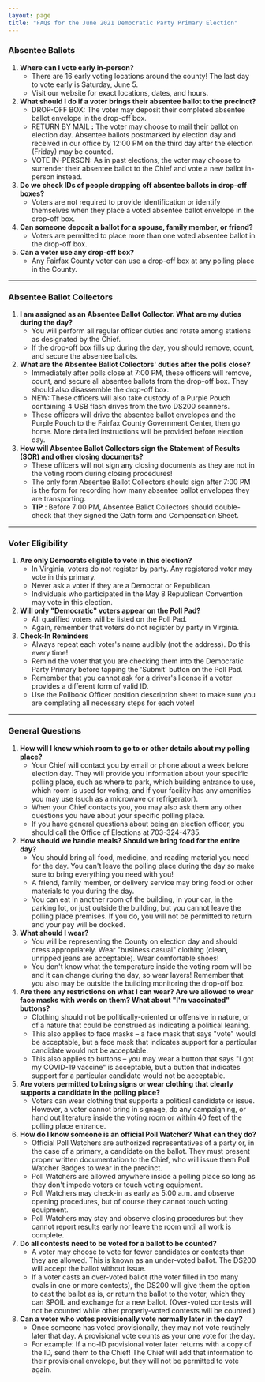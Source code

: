 ```yaml
---
layout: page
title: "FAQs for the June 2021 Democratic Party Primary Election"
---
```



### Absentee Ballots
1. **Where can I vote early in-person?**
    - There are 16 early voting locations around the county! The last day to vote early is Saturday, June 5.
    - Visit our website for exact locations, dates, and hours.
1. **What should I do if a voter brings their absentee ballot to the precinct?**
    - DROP-OFF BOX: The voter may deposit their completed absentee ballot envelope in the drop-off box.
    - RETURN BY MAIL **:** The voter may choose to mail their ballot on election day. Absentee ballots postmarked by election day and received in our office by 12:00 PM on the third day after the election (Friday) may be counted.
    - VOTE IN-PERSON: As in past elections, the voter may choose to surrender their absentee ballot to the Chief and vote a new ballot in-person instead.
1. **Do we check IDs of people dropping off absentee ballots in drop-off boxes?**
    - Voters are not required to provide identification or identify themselves when they place a voted absentee ballot envelope in the drop-off box.
1. **Can someone deposit a ballot for a spouse, family member, or friend?**
    - Voters are permitted to place more than one voted absentee ballot in the drop-off box.
1. **Can a voter use any drop-off box?**
    - Any Fairfax County voter can use a drop-off box at any polling place in the County.

---

### Absentee Ballot Collectors

1. **I am assigned as an Absentee Ballot Collector. What are my duties during the day?**
    - You will perform all regular officer duties and rotate among stations as designated by the Chief.
    - If the drop-off box fills up during the day, you should remove, count, and secure the absentee ballots.
1. **What are the Absentee Ballot Collectors&#39; duties after the polls close?**
    - Immediately after polls close at 7:00 PM, these officers will remove, count, and secure all absentee ballots from the drop-off box. They should also disassemble the drop-off box.
    - NEW: These officers will also take custody of a Purple Pouch containing 4 USB flash drives from the two DS200 scanners.
    - These officers will drive the absentee ballot envelopes and the Purple Pouch to the Fairfax County Government Center, then go home. More detailed instructions will be provided before election day.
1. **How will Absentee Ballot Collectors sign the Statement of Results (SOR) and other closing documents?**
    - These officers will not sign any closing documents as they are not in the voting room during closing procedures!
    - The only form Absentee Ballot Collectors should sign after 7:00 PM is the form for recording how many absentee ballot envelopes they are transporting.
    - **TIP** : Before 7:00 PM, Absentee Ballot Collectors should double-check that they signed the Oath form and Compensation Sheet.

---

### Voter Eligibility

1. **Are only Democrats eligible to vote in this election?**
    - In Virginia, voters do not register by party. Any registered voter may vote in this primary.
    - Never ask a voter if they are a Democrat or Republican.
    - Individuals who participated in the May 8 Republican Convention may vote in this election.
1. **Will only &quot;Democratic&quot; voters appear on the Poll Pad?**
    - All qualified voters will be listed on the Poll Pad.
    - Again, remember that voters do not register by party in Virginia.
1. **Check-In Reminders**
    - Always repeat each voter&#39;s name audibly (not the address). Do this every time!
    - Remind the voter that you are checking them into the Democratic Party Primary before tapping the &#39;Submit&#39; button on the Poll Pad.
    - Remember that you cannot ask for a driver&#39;s license if a voter provides a different form of valid ID.
    - Use the Pollbook Officer position description sheet to make sure you are completing all necessary steps for each voter!

---

### General Questions

1. **How will I know which room to go to or other details about my polling place?**
    - Your Chief will contact you by email or phone about a week before election day. They will provide you information about your specific polling place, such as where to park, which building entrance to use, which room is used for voting, and if your facility has any amenities you may use (such as a microwave or refrigerator).
    - When your Chief contacts you, you may also ask them any other questions you have about your specific polling place.
    - If you have general questions about being an election officer, you should call the Office of Elections at 703-324-4735.
1. **How should we handle meals? Should we bring food for the entire day?**
    - You should bring all food, medicine, and reading material you need for the day. You can&#39;t leave the polling place during the day so make sure to bring everything you need with you!
    - A friend, family member, or delivery service may bring food or other materials to you during the day.
    - You can eat in another room of the building, in your car, in the parking lot, or just outside the building, but you cannot leave the polling place premises. If you do, you will not be permitted to return and your pay will be docked.
1. **What should I wear?**
    - You will be representing the County on election day and should dress appropriately. Wear &quot;business casual&quot; clothing (clean, unripped jeans are acceptable). Wear comfortable shoes!
    - You don&#39;t know what the temperature inside the voting room will be and it can change during the day, so wear layers! Remember that you also may be outside the building monitoring the drop-off box.
1. **Are there any restrictions on what I can wear? Are we allowed to wear face masks with words on them? What about &quot;I&#39;m vaccinated&quot; buttons?**
    - Clothing should not be politically-oriented or offensive in nature, or of a nature that could be construed as indicating a political leaning.
    - This also applies to face masks – a face mask that says &quot;vote&quot; would be acceptable, but a face mask that indicates support for a particular candidate would not be acceptable.
    - This also applies to buttons – you may wear a button that says &quot;I got my COVID-19 vaccine&quot; is acceptable, but a button that indicates support for a particular candidate would not be acceptable.
1. **Are voters permitted to bring signs or wear clothing that clearly supports a candidate in the polling place?**
    - Voters can wear clothing that supports a political candidate or issue. However, a voter cannot bring in signage, do any campaigning, or hand out literature inside the voting room or within 40 feet of the polling place entrance.
1. **How do I know someone is an official Poll Watcher? What can they do?**
    - Official Poll Watchers are authorized representatives of a party or, in the case of a primary, a candidate on the ballot. They must present proper written documentation to the Chief, who will issue them Poll Watcher Badges to wear in the precinct.
    - Poll Watchers are allowed anywhere inside a polling place so long as they don&#39;t impede voters or touch voting equipment.
    - Poll Watchers may check-in as early as 5:00 a.m. and observe opening procedures, but of course they cannot touch voting equipment.
    - Poll Watchers may stay and observe closing procedures but they cannot report results early nor leave the room until all work is complete.
1. **Do all contests need to be voted for a ballot to be counted?**
    - A voter may choose to vote for fewer candidates or contests than they are allowed. This is known as an under-voted ballot. The DS200 will accept the ballot without issue.
    - If a voter casts an over-voted ballot (the voter filled in too many ovals in one or more contests), the DS200 will give them the option to cast the ballot as is, or return the ballot to the voter, which they can SPOIL and exchange for a new ballot. (Over-voted contests will not be counted while other properly-voted contests will be counted.)
1. **Can a voter who votes provisionally vote normally later in the day?**
    - Once someone has voted provisionally, they may not vote routinely later that day. A provisional vote counts as your one vote for the day.
    - For example: If a no-ID provisional voter later returns with a copy of the ID, send them to the Chief! The Chief will add that information to their provisional envelope, but they will not be permitted to vote again.
